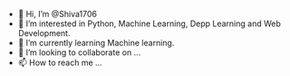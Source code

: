 - 👋 Hi, I’m @Shiva1706
- 👀 I’m interested in Python, Machine Learning, Depp Learning and Web Development.
- 🌱 I’m currently learning Machine learning.
- 💞️ I’m looking to collaborate on ...
- 📫 How to reach me ...

<!---
Shiva1706/Shiva1706 is a ✨ special ✨ repository because its `README.md` (this file) appears on your GitHub profile.
You can click the Preview link to take a look at your changes.
--->
